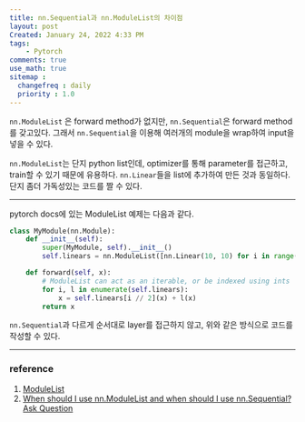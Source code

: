 ```yaml
---
title: nn.Sequential과 nn.ModuleList의 차이점
layout: post
Created: January 24, 2022 4:33 PM
tags:
    - Pytorch
comments: true
use_math: true
sitemap :
  changefreq : daily
  priority : 1.0
---
```


`nn.ModuleList` 은 forward method가 없지만, `nn.Sequential`은 forward method를 갖고있다. 그래서 `nn.Sequential`을 이용해 여러개의 module을 wrap하여 input을 넣을 수 있다.

`nn.ModuleList`는 단지 python list인데, optimizer를 통해 parameter를 접근하고, train할 수 있기 때문에 유용하다. `nn.Linear`들을 list에 추가하여 만든 것과 동일하다. 단지 좀더 가독성있는 코드를 짤 수 있다.

---

pytorch docs에 있는 ModuleList 예제는 다음과 같다.

```python
class MyModule(nn.Module):
    def __init__(self):
        super(MyModule, self).__init__()
        self.linears = nn.ModuleList([nn.Linear(10, 10) for i in range(10)])

    def forward(self, x):
        # ModuleList can act as an iterable, or be indexed using ints
        for i, l in enumerate(self.linears):
            x = self.linears[i // 2](x) + l(x)
        return x
```

`nn.Sequential`과 다르게 순서대로 layer를 접근하지 않고, 위와 같은 방식으로 코드를 작성할 수 있다.

---

### reference

1. [ModuleList](https://pytorch.org/docs/1.9.1/generated/torch.nn.ModuleList.html)
2. [When should I use nn.ModuleList and when should I use nn.Sequential?](https://stackoverflow.com/questions/47544051/when-should-i-use-nn-modulelist-and-when-should-i-use-nn-sequential)[Ask Question](https://stackoverflow.com/questions/ask)
